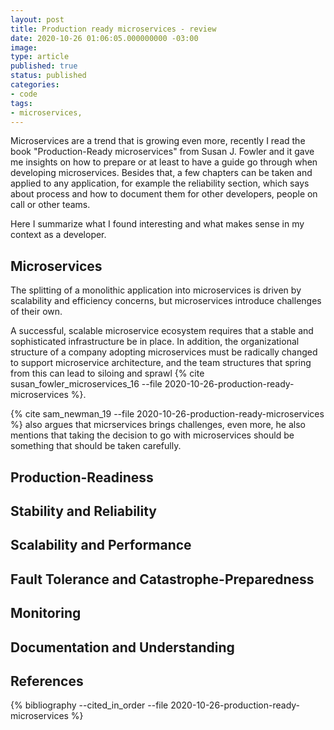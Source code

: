 ```yaml
---
layout: post
title: Production ready microservices - review
date: 2020-10-26 01:06:05.000000000 -03:00
image: 
type: article
published: true
status: published
categories:
- code
tags:
- microservices,
---
```


Microservices are a trend that is growing even more, recently I read the book
"Production-Ready microservices" from Susan J. Fowler and it gave me insights on
how to prepare or at least to have a guide go through when developing
microservices. Besides that, a few chapters can be taken and applied to any application,
for example the reliability section, which says about process and how to
document them for other developers, people on call or other teams.

Here I summarize what I found interesting and what makes sense in my context as
a developer.

## Microservices

The splitting of a monolithic application into microservices is driven by scalability and
efficiency concerns, but microservices introduce challenges of their own.

A successful, scalable microservice ecosystem requires that a stable and
sophisticated infrastructure be in place. In addition, the organizational
structure of a company adopting microservices must be radically changed to
support microservice architecture, and the team structures that spring from
this can lead to siloing and sprawl {% cite susan_fowler_microservices_16 --file 2020-10-26-production-ready-microservices %}.

{% cite sam_newman_19 --file 2020-10-26-production-ready-microservices %} also
argues that micrservices brings challenges, even more, he also mentions that
taking the decision to go with microservices should be something that should
be taken carefully.

## Production-Readiness

## Stability and Reliability

## Scalability and Performance

## Fault Tolerance and Catastrophe-Preparedness

## Monitoring

## Documentation and Understanding

## References

{% bibliography --cited_in_order --file 2020-10-26-production-ready-microservices %}